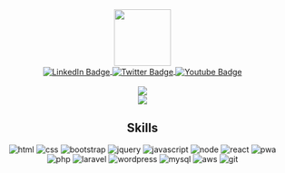 <div id="header" align="center">
  <img src="https://media.giphy.com/media/M9gbBd9nbDrOTu1Mqx/giphy.gif" width="100"/>
</div>
<div id="badges" align="center">
    <a href="https://www.linkedin.com/in/owais6153/"  align="center">
      <img align="center" src="https://img.shields.io/badge/LinkedIn-blue?style=for-the-badge&logo=linkedin&logoColor=white" alt="LinkedIn Badge"/>
    </a>
      <a href="mailto:owais6153@gmail.com"  align="center">
      <img  align="center" src="https://img.shields.io/badge/gmail-red?style=for-the-badge&logo=gmail&logoColor=white" alt="Twitter Badge"/>
    </a>
    <a href="[your-youtube-URL](https://www.facebook.com/osk.owais/)"  align="center">
      <img  align="center" src="https://img.shields.io/badge/facebook-blue?style=for-the-badge&logo=facebook&logoColor=white" alt="Youtube Badge"/>
    </a>
    <br><br>
    <picture align="center">
        <source 
        srcset="https://streak-stats.demolab.com/?user=owais6153&theme=github-dark&date_format=M%20j%5B%2C%20Y%5D&mode=weekly"
        media="(prefers-color-scheme: dark)"
        />
        <source
        srcset="https://streak-stats.demolab.com/?user=owais6153&theme=github-dark&date_format=M%20j%5B%2C%20Y%5D&mode=weekly"
        media="(prefers-color-scheme: light), (prefers-color-scheme: no-preference)"
        />
        <img src="https://streak-stats.demolab.com/?user=owais6153&theme=github-dark&date_format=M%20j%5B%2C%20Y%5D&mode=weekly" />
    </picture>
    <br> 
    <picture align="center">
        <source 
        srcset="http://github-profile-summary-cards.vercel.app/api/cards/profile-details?username=owais6153&theme=github_dark"
        media="(prefers-color-scheme: dark)"
        />
        <source
        srcset="http://github-profile-summary-cards.vercel.app/api/cards/profile-details?username=owais6153&theme=github_dark"
        media="(prefers-color-scheme: light), (prefers-color-scheme: no-preference)"
        />
        <img src="http://github-profile-summary-cards.vercel.app/api/cards/profile-details?username=owais6153&theme=github_dark" />
    </picture>
  
## Skills
  
<img src="https://img.shields.io/badge/-HTML5-E34F26?style=for-the-badge&logo=html5&logoColor=white" alt="html">
<img src="https://img.shields.io/badge/-CSS3-1572B6?style=for-the-badge&logo=css3" alt="css">
<img src="https://img.shields.io/badge/-Bootstrap-563D7C?style=for-the-badge&logo=bootstrap" alt="bootstrap">
<img src="https://img.shields.io/badge/jQuery-0769AD?style=for-the-badge&logo=jquery&logoColor=white" alt="jquery">
<img src="https://img.shields.io/badge/-JavaScript-black?style=for-the-badge&logo=javascript" alt="javascript">
<img src="https://img.shields.io/badge/-Nodejs-black?style=for-the-badge&logo=Node.js" alt="node">
<img src="https://img.shields.io/badge/-React-black?style=for-the-badge&logo=react" alt="react">
<img src="https://img.shields.io/badge/Progressive_Web_App-4285F4?style=for-the-badge&logo=googlechrome&logoColor=white" alt="pwa">
<img src="https://img.shields.io/badge/-Php-black?style=for-the-badge&logo=Php" alt="php">
<img src="https://img.shields.io/badge/-Laravel-E34F26?style=for-the-badge&logo=laravel&logoColor=white" alt="laravel">
<img src="https://img.shields.io/badge/-Wordpress-00749c?style=for-the-badge&logo=wordpress&logoColor=white" alt="wordpress">
<img src="https://img.shields.io/badge/-MySQL-black?style=for-the-badge&logo=mysql" alt="mysql">
<img src="https://img.shields.io/badge/Amazon%20AWS-232F3E?style=for-the-badge&logo=amazon-aws" alt="aws">
<img src="https://img.shields.io/badge/-Git-black?style=for-the-badge&logo=git" alt="git">
</div>  





